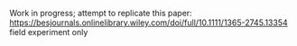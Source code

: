 Work in progress; attempt to replicate this paper: https://besjournals.onlinelibrary.wiley.com/doi/full/10.1111/1365-2745.13354 field experiment only
